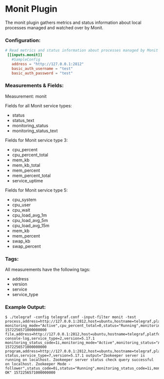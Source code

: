 # Monit Plugin

The monit plugin gathers metrics and status information about local processes managed and watched over by Monit.

### Configuration:

```toml
# Read metrics and status information about processes managed by Monit
 [[inputs.monit]]
   #SampleConfig
   address = "http://127.0.0.1:2812"
   basic_auth_username = "test"
   basic_auth_password = "test"
```

### Measurements & Fields:

<optional description>

Measurement:  monit

Fields for all Monit service types:
- status
- status_text 
- monitoring_status
- monitoring_status_text

Fields for Monit service type 3:
- cpu_percent
- cpu_percent_total
- mem_kb
- mem_kb_total
- mem_percent
- mem_percent_total
- service_uptime
      
Fields for Monit service type 5:
- cpu_system
- cpu_user
- cpu_wait
- cpu_load_avg_1m
- cpu_load_avg_5m
- cpu_load_avg_15m
- mem_kb
- mem_percent
- swap_kb
- swap_percent

### Tags:
All measurements have the following tags:
- address
- version
- service
- service_type

### Example Output:
```
$ ./telegraf -config telegraf.conf -input-filter monit -test
process,address=http://127.0.0.1:2812,host=ubuntu,hostname=telegraf,platform_name=Linux,service=zookeeper,service_type=3,version=5.17.1 monitoring_mode="Active",cpu_percent_total=0,status="Running",monitoring_status_code=1i,mem_kb=174272i,service_uptime=11344202i,pid=17566i,parent_pid=0i,threads=31i,monitoring_status="Running",mem_percent_total=0.7,children=0i,status_code=0i,cpu_percent=0,mem_kb_total=174272i,mem_percent=0.7 1572256571000000000
file,address=http://127.0.0.1:2812,host=ubuntu,hostname=telegraf,platform_name=Linux,service=jboss-console-log,service_type=2,version=5.17.1 monitoring_status_code=1i,monitoring_mode="Active",monitoring_status="Accessible",size=1526i,permissions=644i,status_code=0i,status="Running" 1572256571000000000
program,address=http://127.0.0.1:2812,host=ubuntu,hostname=telegraf,platform_name=Linux,service=zookeeper-status,service_type=7,version=5.17.1 output="Zookeeper server is running on localhost. Zookeeper server status check query successful on localhost. Zookeeper Mode - follower",status_code=0i,status="Running",monitoring_status_code=1i,monitoring_mode="Active",last_started_time=1572256563i,program_status="Status OK" 1572256571000000000
```
